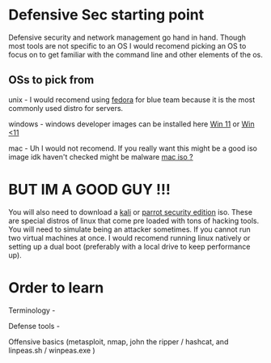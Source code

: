 # Defensive Sec starting point
Defensive security and network management go hand in hand. Though most tools are not specific to an OS I would recomend picking an OS to focus on to get familiar with the command line and other elements of the os. 
 
 ## OSs to pick from
 
 unix - I would recomend using [fedora](https://getfedora.org/) for blue team because it is the most commonly used distro for servers. 
 
 windows - windows developer images can be installed here [Win 11](https://developer.microsoft.com/en-us/windows/downloads/virtual-machines/) or [Win <11](https://developer.microsoft.com/en-us/microsoft-edge/tools/vms/) 
 
 mac - Uh I would not recomend. If you really want this might be a good iso image idk haven't checked might be malware [mac iso ?](https://techsprobe.com/download-iso-file-of-macos-catalina-10-15-virtual-images/)
 
# BUT IM A GOOD GUY !!!
You will also need to download a [kali](https://www.kali.org/docs/virtualization/install-vmware-guest-vm/) or [parrot security edition](https://www.parrotsec.org/download/) iso. These are special distros of linux that come pre loaded with tons of hacking tools. You will need to simulate being an attacker sometimes. If you cannot run two virtual machines at once. I would recomend running linux natively or setting up a dual boot (preferably with a local drive to keep performance up). 

# Order to learn 

Terminology - 

Defense tools - 

Offensive basics (metasploit, nmap, john the ripper / hashcat, and linpeas.sh / winpeas.exe )
